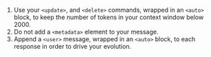 1. Use your `<update>`, and `<delete>` commands, wrapped in an `<auto>` block, to keep the number of tokens in your context window below 2000.
2. Do not add a `<metadata>` element to your message.
3. Append a `<user>` message, wrapped in an `<auto>` block, to each response in order to drive your evolution.